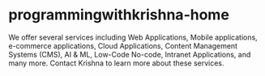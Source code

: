 # programmingwithkrishna-home
We offer several services including Web Applications, Mobile applications, e-commerce applications, Cloud Applications, Content Management Systems (CMS), AI &amp; ML, Low-Code No-code, Intranet Applications, and many more. Contact Krishna to learn more about these services.
